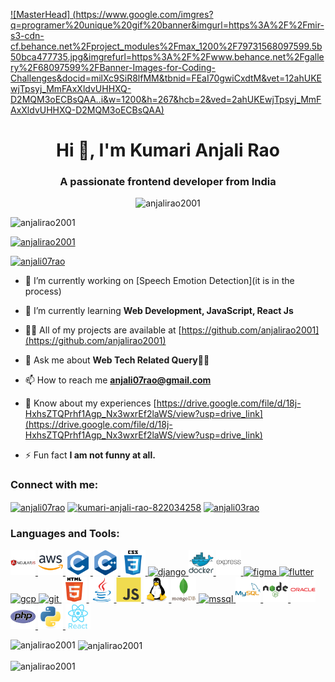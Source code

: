 [![MasterHead]
(https://www.google.com/imgres?q=programer%20unique%20gif%20banner&imgurl=https%3A%2F%2Fmir-s3-cdn-cf.behance.net%2Fproject_modules%2Fmax_1200%2F79731568097599.5b50bca477735.jpg&imgrefurl=https%3A%2F%2Fwww.behance.net%2Fgallery%2F68097599%2FBanner-Images-for-Coding-Challenges&docid=milXc9SiR8lfMM&tbnid=FEaI70gwiCxdtM&vet=12ahUKEwjTpsyj_MmFAxXldvUHHXQ-D2MQM3oECBsQAA..i&w=1200&h=267&hcb=2&ved=2ahUKEwjTpsyj_MmFAxXldvUHHXQ-D2MQM3oECBsQAA)]()


<h1 align="center">Hi 👋, I'm Kumari Anjali Rao</h1>
<h3 align="center">A passionate frontend developer from India</h3>

<p align="center"> <img src="https://mir-s3-cdn-cf.behance.net/project_modules/disp/601014116770475.6068beff4640a.gif" alt="anjalirao2001" /> </p>

<p align="left"> <img src="https://komarev.com/ghpvc/?username=anjalirao2001&label=Profile%20views&color=0e75b6&style=flat" alt="anjalirao2001" /> </p>

<p align="left"> <a href="https://github.com/ryo-ma/github-profile-trophy"><img src="https://github-profile-trophy.vercel.app/?username=anjalirao2001" alt="anjalirao2001" /></a> </p>

<p align="left"> <a href="https://twitter.com/anjali07rao" target="blank"><img src="https://img.shields.io/twitter/follow/anjali07rao?logo=twitter&style=for-the-badge" alt="anjali07rao" /></a> </p>

- 🔭 I’m currently working on [Speech Emotion Detection](it is in the process)

- 🌱 I’m currently learning **Web Development, JavaScript, React Js**

- 👨‍💻 All of my projects are available at [https://github.com/anjalirao2001](https://github.com/anjalirao2001)

- 💬 Ask me about **Web Tech Related Query👩‍🎓**

- 📫 How to reach me **anjali07rao@gmail.com**

- 📄 Know about my experiences [https://drive.google.com/file/d/18j-HxhsZTQPrhf1Agp_Nx3wxrEf2laWS/view?usp=drive_link](https://drive.google.com/file/d/18j-HxhsZTQPrhf1Agp_Nx3wxrEf2laWS/view?usp=drive_link)

- ⚡ Fun fact **I am not funny at all.**

<h3 align="left">Connect with me:</h3>
<p align="left">
<a href="https://twitter.com/anjali07rao" target="blank"><img align="center" src="https://raw.githubusercontent.com/rahuldkjain/github-profile-readme-generator/master/src/images/icons/Social/twitter.svg" alt="anjali07rao" height="30" width="40" /></a>
<a href="https://linkedin.com/in/kumari-anjali-rao-822034258" target="blank"><img align="center" src="https://raw.githubusercontent.com/rahuldkjain/github-profile-readme-generator/master/src/images/icons/Social/linked-in-alt.svg" alt="kumari-anjali-rao-822034258" height="30" width="40" /></a>
<a href="https://instagram.com/anjali03rao" target="blank"><img align="center" src="https://raw.githubusercontent.com/rahuldkjain/github-profile-readme-generator/master/src/images/icons/Social/instagram.svg" alt="anjali03rao" height="30" width="40" /></a>
</p>

<h3 align="left">Languages and Tools:</h3>
<p align="left"> <a href="https://angular.io" target="_blank" rel="noreferrer"> <img src="https://raw.githubusercontent.com/devicons/devicon/master/icons/angularjs/angularjs-original-wordmark.svg" alt="angularjs" width="40" height="40"/> </a> <a href="https://aws.amazon.com" target="_blank" rel="noreferrer"> <img src="https://raw.githubusercontent.com/devicons/devicon/master/icons/amazonwebservices/amazonwebservices-original-wordmark.svg" alt="aws" width="40" height="40"/> </a> <a href="https://www.cprogramming.com/" target="_blank" rel="noreferrer"> <img src="https://raw.githubusercontent.com/devicons/devicon/master/icons/c/c-original.svg" alt="c" width="40" height="40"/> </a> <a href="https://www.w3schools.com/cpp/" target="_blank" rel="noreferrer"> <img src="https://raw.githubusercontent.com/devicons/devicon/master/icons/cplusplus/cplusplus-original.svg" alt="cplusplus" width="40" height="40"/> </a> <a href="https://www.w3schools.com/css/" target="_blank" rel="noreferrer"> <img src="https://raw.githubusercontent.com/devicons/devicon/master/icons/css3/css3-original-wordmark.svg" alt="css3" width="40" height="40"/> </a> <a href="https://www.djangoproject.com/" target="_blank" rel="noreferrer"> <img src="https://cdn.worldvectorlogo.com/logos/django.svg" alt="django" width="40" height="40"/> </a> <a href="https://www.docker.com/" target="_blank" rel="noreferrer"> <img src="https://raw.githubusercontent.com/devicons/devicon/master/icons/docker/docker-original-wordmark.svg" alt="docker" width="40" height="40"/> </a> <a href="https://expressjs.com" target="_blank" rel="noreferrer"> <img src="https://raw.githubusercontent.com/devicons/devicon/master/icons/express/express-original-wordmark.svg" alt="express" width="40" height="40"/> </a> <a href="https://www.figma.com/" target="_blank" rel="noreferrer"> <img src="https://www.vectorlogo.zone/logos/figma/figma-icon.svg" alt="figma" width="40" height="40"/> </a> <a href="https://flutter.dev" target="_blank" rel="noreferrer"> <img src="https://www.vectorlogo.zone/logos/flutterio/flutterio-icon.svg" alt="flutter" width="40" height="40"/> </a> <a href="https://cloud.google.com" target="_blank" rel="noreferrer"> <img src="https://www.vectorlogo.zone/logos/google_cloud/google_cloud-icon.svg" alt="gcp" width="40" height="40"/> </a> <a href="https://git-scm.com/" target="_blank" rel="noreferrer"> <img src="https://www.vectorlogo.zone/logos/git-scm/git-scm-icon.svg" alt="git" width="40" height="40"/> </a> <a href="https://www.w3.org/html/" target="_blank" rel="noreferrer"> <img src="https://raw.githubusercontent.com/devicons/devicon/master/icons/html5/html5-original-wordmark.svg" alt="html5" width="40" height="40"/> </a> <a href="https://www.java.com" target="_blank" rel="noreferrer"> <img src="https://raw.githubusercontent.com/devicons/devicon/master/icons/java/java-original.svg" alt="java" width="40" height="40"/> </a> <a href="https://developer.mozilla.org/en-US/docs/Web/JavaScript" target="_blank" rel="noreferrer"> <img src="https://raw.githubusercontent.com/devicons/devicon/master/icons/javascript/javascript-original.svg" alt="javascript" width="40" height="40"/> </a> <a href="https://www.linux.org/" target="_blank" rel="noreferrer"> <img src="https://raw.githubusercontent.com/devicons/devicon/master/icons/linux/linux-original.svg" alt="linux" width="40" height="40"/> </a> <a href="https://www.mongodb.com/" target="_blank" rel="noreferrer"> <img src="https://raw.githubusercontent.com/devicons/devicon/master/icons/mongodb/mongodb-original-wordmark.svg" alt="mongodb" width="40" height="40"/> </a> <a href="https://www.microsoft.com/en-us/sql-server" target="_blank" rel="noreferrer"> <img src="https://www.svgrepo.com/show/303229/microsoft-sql-server-logo.svg" alt="mssql" width="40" height="40"/> </a> <a href="https://www.mysql.com/" target="_blank" rel="noreferrer"> <img src="https://raw.githubusercontent.com/devicons/devicon/master/icons/mysql/mysql-original-wordmark.svg" alt="mysql" width="40" height="40"/> </a> <a href="https://nodejs.org" target="_blank" rel="noreferrer"> <img src="https://raw.githubusercontent.com/devicons/devicon/master/icons/nodejs/nodejs-original-wordmark.svg" alt="nodejs" width="40" height="40"/> </a> <a href="https://www.oracle.com/" target="_blank" rel="noreferrer"> <img src="https://raw.githubusercontent.com/devicons/devicon/master/icons/oracle/oracle-original.svg" alt="oracle" width="40" height="40"/> </a> <a href="https://www.php.net" target="_blank" rel="noreferrer"> <img src="https://raw.githubusercontent.com/devicons/devicon/master/icons/php/php-original.svg" alt="php" width="40" height="40"/> </a> <a href="https://www.python.org" target="_blank" rel="noreferrer"> <img src="https://raw.githubusercontent.com/devicons/devicon/master/icons/python/python-original.svg" alt="python" width="40" height="40"/> </a> <a href="https://reactjs.org/" target="_blank" rel="noreferrer"> <img src="https://raw.githubusercontent.com/devicons/devicon/master/icons/react/react-original-wordmark.svg" alt="react" width="40" height="40"/> </a> </p>

<p><img align="left" src="https://github-readme-stats.vercel.app/api/top-langs?username=anjalirao2001&show_icons=true&locale=en&layout=compact" alt="anjalirao2001" /></p>

<p>&nbsp;<img align="center" src="https://github-readme-stats.vercel.app/api?username=anjalirao2001&show_icons=true&locale=en" alt="anjalirao2001" /></p>

<p><img align="center" src="https://github-readme-streak-stats.herokuapp.com/?user=anjalirao2001&" alt="anjalirao2001" /></p>

